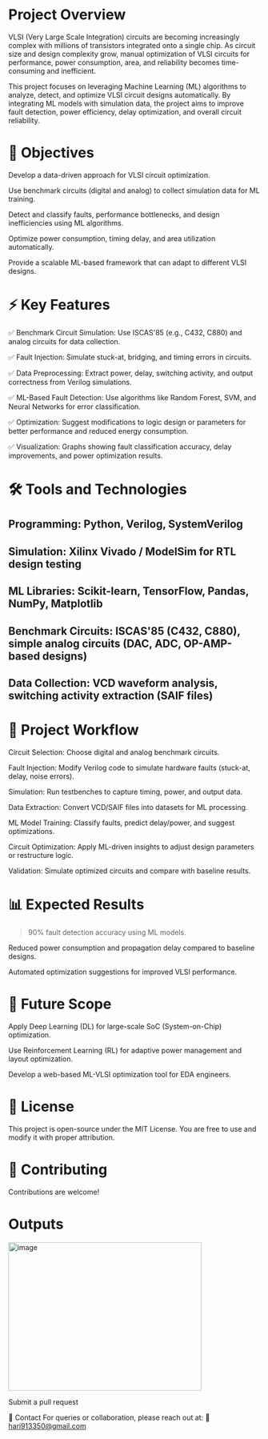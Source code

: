 # Project Overview
VLSI (Very Large Scale Integration) circuits are becoming increasingly complex with millions of transistors integrated onto a single chip. As circuit size and design complexity grow, manual optimization of VLSI circuits for performance, power consumption, area, and reliability becomes time-consuming and inefficient.

This project focuses on leveraging Machine Learning (ML) algorithms to analyze, detect, and optimize VLSI circuit designs automatically. By integrating ML models with simulation data, the project aims to improve fault detection, power efficiency, delay optimization, and overall circuit reliability.

# 🎯 Objectives
Develop a data-driven approach for VLSI circuit optimization.

Use benchmark circuits (digital and analog) to collect simulation data for ML training.

Detect and classify faults, performance bottlenecks, and design inefficiencies using ML algorithms.

Optimize power consumption, timing delay, and area utilization automatically.

Provide a scalable ML-based framework that can adapt to different VLSI designs.

# ⚡ Key Features
✅ Benchmark Circuit Simulation: Use ISCAS'85 (e.g., C432, C880) and analog circuits for data collection.

✅ Fault Injection: Simulate stuck-at, bridging, and timing errors in circuits.

✅ Data Preprocessing: Extract power, delay, switching activity, and output correctness from Verilog simulations.

✅ ML-Based Fault Detection: Use algorithms like Random Forest, SVM, and Neural Networks for error classification.

✅ Optimization: Suggest modifications to logic design or parameters for better performance and reduced energy consumption.

✅ Visualization: Graphs showing fault classification accuracy, delay improvements, and power optimization results.

# 🛠 Tools and Technologies
## Programming: Python, Verilog, SystemVerilog

## Simulation: Xilinx Vivado / ModelSim for RTL design testing

## ML Libraries: Scikit-learn, TensorFlow, Pandas, NumPy, Matplotlib

## Benchmark Circuits: ISCAS'85 (C432, C880), simple analog circuits (DAC, ADC, OP-AMP-based designs)

## Data Collection: VCD waveform analysis, switching activity extraction (SAIF files)

# 📂 Project Workflow
Circuit Selection: Choose digital and analog benchmark circuits.

Fault Injection: Modify Verilog code to simulate hardware faults (stuck-at, delay, noise errors).

Simulation: Run testbenches to capture timing, power, and output data.

Data Extraction: Convert VCD/SAIF files into datasets for ML processing.

ML Model Training: Classify faults, predict delay/power, and suggest optimizations.

Circuit Optimization: Apply ML-driven insights to adjust design parameters or restructure logic.

Validation: Simulate optimized circuits and compare with baseline results.

# 📊 Expected Results
>90% fault detection accuracy using ML models.

Reduced power consumption and propagation delay compared to baseline designs.

Automated optimization suggestions for improved VLSI performance.

# 🚀 Future Scope
Apply Deep Learning (DL) for large-scale SoC (System-on-Chip) optimization.

Use Reinforcement Learning (RL) for adaptive power management and layout optimization.

Develop a web-based ML-VLSI optimization tool for EDA engineers.

# 📜 License
This project is open-source under the MIT License. You are free to use and modify it with proper attribution.

# 🤝 Contributing
Contributions are welcome!


# Outputs
<img width="386" height="297" alt="image" src="https://github.com/user-attachments/assets/f1778ca5-c328-41a4-bcff-12efa38a1618" />


Submit a pull request

📧 Contact
For queries or collaboration, please reach out at:
📩 hari913350@gmail.com
